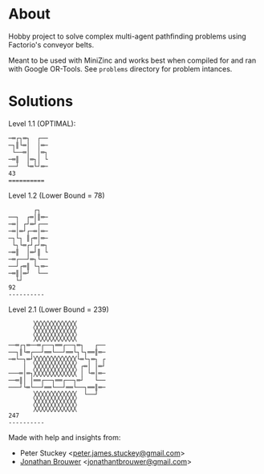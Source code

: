 # About

Hobby project to solve complex multi-agent pathfinding problems using Factorio's conveyor belts.

Meant to be used with MiniZinc and works best when compiled for and ran with Google OR-Tools. See `problems` directory for problem intances.

# Solutions
Level 1.1 (OPTIMAL):
```
─═┌┐═┐  ┌──
─┐║└═│  │═─
 └──═│  │═┐
─═║  │═┐│ └
──┘  └═└┘═─         
43
==========
```
Level 1.2 (Lower Bound = 78)
```
       ┌┐  
──┐  ┌═│║═─
─═│ ┌┘═┘┌──
─═│═┘┌─═│═─
─┐└┐ ║┌═│═─
 └┐└═┌┘┌┘═┐
─═║  │═┘║ └
─═┌──┘═┐└──
──┘┌═║ └┐═─
─═║│═┘  └──
  └┘       
92
----------
```
Level 2.1 (Lower Bound = 239)
```
       ╳╳╳╳╳╳╳╳╳╳╳╳        
       ╳╳╳╳╳╳╳╳╳╳╳╳        
       ╳╳╳╳╳╳╳╳╳╳╳╳        
──═┌┐═──═┌──┐══┌──┐═┐   ┌──
──┐║└═┌──┘══└──┘══└┐└┐══║═─
─═└─┐═┘╳╳╳╳╳╳╳╳╳╳╳╳└═└┐═┐ ┌
    │  ╳╳╳╳╳╳╳╳╳╳╳╳ ┌═│ │═┘
───═│═┐╳╳╳╳╳╳╳╳╳╳╳╳ │ └═│═─
──═║│ │══┌──┐══┌──┐═┘   └──
───┘└═└──┘══└──┘══└──┐══║═─
       ╳╳╳╳╳╳╳╳╳╳╳╳  └──┘  
       ╳╳╳╳╳╳╳╳╳╳╳╳        
       ╳╳╳╳╳╳╳╳╳╳╳╳        
247
----------
```

Made with help and insights from:
- Peter Stuckey <<peter.james.stuckey@gmail.com>> 
- [Jonathan Brouwer](https://github.com/JonathanBrouwer) <<jonathantbrouwer@gmail.com>>
